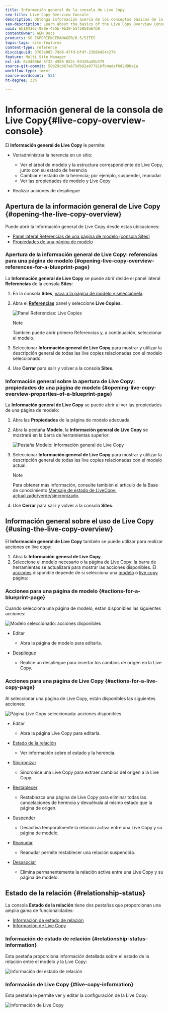 ```yaml
---
title: Información general de la consola de Live Copy
seo-title: Live Copy Overview Console
description: Obtenga información acerca de los conceptos básicos de la consola de información general de Live Copy.
seo-description: Learn about the basics of the Live Copy Overview Console.
uuid: 6b1841ec-950e-455b-9b30-b5f5050a67b8
contentOwner: AEM Docs
products: SG_EXPERIENCEMANAGER/6.5/SITES
topic-tags: site-features
content-type: reference
discoiquuid: 3763e985-7dd8-47fd-bfdf-2368b424c270
feature: Multi Site Manager
exl-id: 0c3488bd-5f32-4956-882c-93326a45b379
source-git-commit: 50d29c967a675db92e077916fb4adef6d2d98a1a
workflow-type: tm+mt
source-wordcount: '551'
ht-degree: 33%

---
```


# Información general de la consola de Live Copy{#live-copy-overview-console}

El **Información general de Live Copy** le permite:

* Ver/administrar la herencia en un sitio:

   * Ver el árbol de modelo y la estructura correspondiente de Live Copy, junto con su estado de herencia
   * Cambiar el estado de la herencia; por ejemplo, suspender, reanudar
   * Ver las propiedades de modelo y Live Copy

* Realizar acciones de despliegue

## Apertura de la información general de Live Copy {#opening-the-live-copy-overview}

Puede abrir la Información general de Live Copy desde estas ubicaciones:

* [Panel lateral Referencias de una página de modelo (consola Sites)](#opening-live-copy-overview-references-for-a-blueprint-page)
* [Propiedades de una página de modelo](#opening-live-copy-overview-properties-of-a-blueprint-page)

### Apertura de la información general de Live Copy: referencias para una página de modelo {#opening-live-copy-overview-references-for-a-blueprint-page}

La **Información general de Live Copy** se puede abrir desde el panel lateral **Referencias** de la consola **Sites**:

1. En la consola **Sites**, [vaya a la página de modelo y selecciónela](/help/sites-authoring/basic-handling.md#viewing-and-selecting-resources).
1. Abra el **[Referencias](/help/sites-authoring/basic-handling.md#references)** panel y seleccione **Live Copies**.

   ![Panel Referencias: Live Copies](assets/chlimage_1-359.png)

   >[!NOTE]
   >
   >También puede abrir primero Referencias y, a continuación, seleccionar el modelo.

1. Seleccionar **Información general de Live Copy** para mostrar y utilizar la descripción general de todas las live copies relacionadas con el modelo seleccionado.
1. Use **Cerrar** para salir y volver a la consola **Sites**.

### Información general sobre la apertura de Live Copy: propiedades de una página de modelo {#opening-live-copy-overview-properties-of-a-blueprint-page}

La **Información general de Live Copy** se puede abrir al ver las propiedades de una página de modelo:

1. Abra las **Propiedades** de la página de modelo adecuada.
1. Abra la pestaña **Modelo**, la **Información general de Live Copy** se mostrará en la barra de herramientas superior:

   ![Pestaña Modelo: Información general de Live Copy](assets/chlimage_1-360.png)

1. Seleccionar **Información general de Live Copy** para mostrar y utilizar la descripción general de todas las live copies relacionadas con el modelo actual.

   >[!NOTE]
   >
   >Para obtener más información, consulte también el artículo de la Base de conocimiento [Mensaje de estado de LiveCopy: actualizado/verde/sincronizado](https://helpx.adobe.com/experience-manager/kb/livecopy-status-message---up-to-date-green-in-sync.html).

1. Use **Cerrar** para salir y volver a la consola **Sites**.

## Información general sobre el uso de Live Copy {#using-the-live-copy-overview}

El **Información general de Live Copy** también se puede utilizar para realizar acciones en live copy:

1. Abra la **Información general de Live Copy**.
1. Seleccione el modelo necesario o la página de Live Copy: la barra de herramientas se actualizará para mostrar las acciones disponibles. El [acciones](/help/sites-administering/msm.md#terms-used) disponible depende de si selecciona una [modelo](#actions-for-a-blueprint-page) o [live copy](#actions-for-a-live-copy-page) página:

### Acciones para una página de modelo {#actions-for-a-blueprint-page}

Cuando selecciona una página de modelo, están disponibles las siguientes acciones:

![Modelo seleccionado: acciones disponibles](assets/chlimage_1-361.png)

* Editar

   * Abra la página de modelo para editarla.

* [Despliegue](/help/sites-administering/msm.md#rollout-and-synchronize)

   * Realice un despliegue para insertar los cambios de origen en la Live Copy.

### Acciones para una página de Live Copy {#actions-for-a-live-copy-page}

Al seleccionar una página de Live Copy, están disponibles las siguientes acciones:

![Página Live Copy seleccionada: acciones disponibles](assets/chlimage_1-362.png)

* Editar

   * Abra la página Live Copy para editarla.

* [Estado de la relación](#relationship-status)

   * Ver información sobre el estado y la herencia.

* [Sincronizar](/help/sites-administering/msm.md#rollout-and-synchronize)

   * Sincronice una Live Copy para extraer cambios del origen a la Live Copy.

* [Restablecer](/help/sites-administering/msm-livecopy.md#resetting-a-live-copy-page)

   * Restablezca una página de Live Copy para eliminar todas las cancelaciones de herencia y devuélvala al mismo estado que la página de origen.

* [Suspender](/help/sites-administering/msm.md#suspending-and-cancelling-inheritance-and-synchronization)

   * Desactiva temporalmente la relación activa entre una Live Copy y su página de modelo.

* [Reanudar](/help/sites-administering/msm-livecopy.md#resuming-inheritance-for-a-page)

   * Reanudar permite restablecer una relación suspendida.

* [Desasociar](/help/sites-administering/msm.md#detaching-a-live-copy)

   * Elimina permanentemente la relación activa entre una Live Copy y su página de modelo.

## Estado de la relación {#relationship-status}

La consola **Estado de la relación** tiene dos pestañas que proporcionan una amplia gama de funcionalidades:

* [Información de estado de relación](#relationship-status-information)
* [Información de Live Copy](#live-copy-information)

### Información de estado de relación {#relationship-status-information}

Esta pestaña proporciona información detallada sobre el estado de la relación entre el modelo y la Live Copy:

![Información del estado de relación](assets/chlimage_1-363.png)

### Información de Live Copy {#live-copy-information}

Esta pestaña le permite ver y editar la configuración de la Live Copy:

![Información de Live Copy](assets/chlimage_1-364.png)
